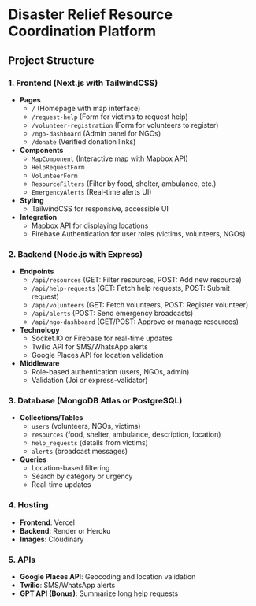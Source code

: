# Disaster Relief Resource Coordination Platform

## Project Structure

### 1. Frontend (Next.js with TailwindCSS)
- **Pages**
  - `/` (Homepage with map interface)
  - `/request-help` (Form for victims to request help)
  - `/volunteer-registration` (Form for volunteers to register)
  - `/ngo-dashboard` (Admin panel for NGOs)
  - `/donate` (Verified donation links)
- **Components**
  - `MapComponent` (Interactive map with Mapbox API)
  - `HelpRequestForm`
  - `VolunteerForm`
  - `ResourceFilters` (Filter by food, shelter, ambulance, etc.)
  - `EmergencyAlerts` (Real-time alerts UI)
- **Styling**
  - TailwindCSS for responsive, accessible UI
- **Integration**
  - Mapbox API for displaying locations
  - Firebase Authentication for user roles (victims, volunteers, NGOs)

### 2. Backend (Node.js with Express)
- **Endpoints**
  - `/api/resources` (GET: Filter resources, POST: Add new resource)
  - `/api/help-requests` (GET: Fetch help requests, POST: Submit request)
  - `/api/volunteers` (GET: Fetch volunteers, POST: Register volunteer)
  - `/api/alerts` (POST: Send emergency broadcasts)
  - `/api/ngo-dashboard` (GET/POST: Approve or manage resources)
- **Technology**
  - Socket.IO or Firebase for real-time updates
  - Twilio API for SMS/WhatsApp alerts
  - Google Places API for location validation
- **Middleware**
  - Role-based authentication (users, NGOs, admin)
  - Validation (Joi or express-validator)

### 3. Database (MongoDB Atlas or PostgreSQL)
- **Collections/Tables**
  - `users` (volunteers, NGOs, victims)
  - `resources` (food, shelter, ambulance, description, location)
  - `help_requests` (details from victims)
  - `alerts` (broadcast messages)
- **Queries**
  - Location-based filtering
  - Search by category or urgency
  - Real-time updates

### 4. Hosting
- **Frontend**: Vercel
- **Backend**: Render or Heroku
- **Images**: Cloudinary

### 5. APIs
- **Google Places API**: Geocoding and location validation
- **Twilio**: SMS/WhatsApp alerts
- **GPT API (Bonus)**: Summarize long help requests
